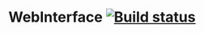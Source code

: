 # WebInterface [![Build status](https://ci.appveyor.com/api/projects/status/tij7b9gc7kkv3f47?svg=true)](https://ci.appveyor.com/project/Ihtiyar91/webinterface)
